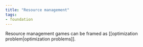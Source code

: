 ```yaml
---
title: "Resource management"
tags:
- foundation
---
```


Resource management games can be framed as [[optimization problem|optimization problems]].
